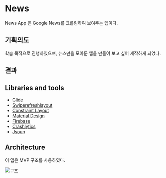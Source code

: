 
# **News**

News App 은 Google News를 크롤링하여 보여주는 앱이다.

## 기획의도

학습 목적으로 진행하였으며, 뉴스만을 모아둔 앱을 만들어 보고 싶어 제작하게 되었다.

## 결과


## Libraries and tools
- [Glide](https://github.com/bumptech/glide)
- [Swiperefreshlayout](https://developer.android.com/jetpack/androidx/releases/swiperefreshlayout?hl=ko)
- [Constraint Layout](https://developer.android.com/reference/androidx/constraintlayout/widget/ConstraintLayout?hl=en)
- [Material Design](https://material.io/develop/android/docs/getting-started/)
- [Firebase](https://firebase.google.com/docs/reference/android/com/google/firebase/package-summary?hl=ko)
- [Crashlytics](https://firebase.google.com/docs/reference/android/com/google/firebase/crashlytics/FirebaseCrashlytics?hl=ko)
- [Jsoup](jsoup.org)


## Architecture

이 앱은 MVP 구조를 사용하였다. 

![구조](https://user-images.githubusercontent.com/54328309/80933982-eddc3f80-8e00-11ea-9a4f-b6f2a7d9ac68.PNG)
